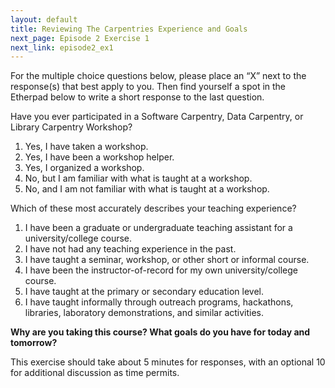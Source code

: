 ```yaml
---
layout: default
title: Reviewing The Carpentries Experience and Goals
next_page: Episode 2 Exercise 1
next_link: episode2_ex1
---
```


For the multiple choice questions below, please place an “X” next to the response(s) that best apply to you. Then find yourself a spot in the Etherpad below to write a short response to the last question.

Have you ever participated in a Software Carpentry, Data Carpentry, or Library Carpentry Workshop?

1. Yes, I have taken a workshop.
1. Yes, I have been a workshop helper.
1. Yes, I organized a workshop.
1. No, but I am familiar with what is taught at a workshop.
1. No, and I am not familiar with what is taught at a workshop.

Which of these most accurately describes your teaching experience?

1. I have been a graduate or undergraduate teaching assistant for a university/college course.
1. I have not had any teaching experience in the past.
1. I have taught a seminar, workshop, or other short or informal course.
1. I have been the instructor-of-record for my own university/college course.
1. I have taught at the primary or secondary education level.
1. I have taught informally through outreach programs, hackathons, libraries, laboratory demonstrations, and similar activities.

**Why are you taking this course? What goals do you have for today and tomorrow?**

This exercise should take about 5 minutes for responses, with an optional 10 for additional discussion as time permits.
